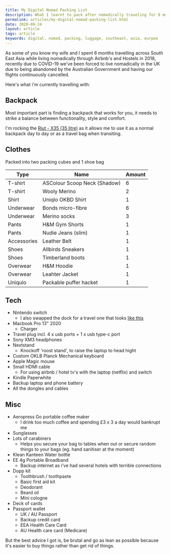 ```yaml
---
title: My Digital Nomad Packing List
description: What I learnt to pack after nomadically traveling for 9 months across southeast asia and europe, including my backpack, clothes, tech and toiletries
permalink: articles/my-digital-nomad-packing-list.html
date: 2020-09-24
layout: article
tags: article
keywords: digital, nomad, packing, luggage, southeast, asia, eurpoe
---
```


As some of you know my wife and I spent 6 months travelling across South East Asia while living nomadically through Airbnb's and Hostels in 2018, recently due to COVID-19 we've been forced to live nomadically in the UK due to being abandoned by the Australian Government and having our flights continuously cancelled.

Here's what i'm currently travelling with:

## Backpack

Most important part is finding a backpack that works for you, it needs to strike a balance between functionality, style and comfort.

I'm rocking the [Riut - X35 (35 litre)](https://www.riut.co.uk/collections/all-secure-riutbags-best-backpacks-2021/products/riutbag-x35-black-large-laptop-backpack) as it allows me to use it as a normal backpack day to day or as a travel bag when transiting.

## Clothes

Packed into two packing cubes and 1 shoe bag

| Type        | Name                         | Amount |
| ----------- | ---------------------------- | ------ |
| T-shirt     | ASColour Scoop Neck (Shadow) | 6      |
| T-shirt     | Wooly Merino                 | 2      |
| Shirt       | Uniqlo OKBD Shirt            | 1      |
| Underwear   | Bonds micro-fibre            | 6      |
| Underwear   | Merino socks                 | 3      |
| Pants       | H&M Gym Shorts               | 1      |
| Pants       | Nudie Jeans (slim)           | 1      |
| Accessories | Leather Belt                 | 1      |
| Shoes       | Allbirds Sneakers            | 1      |
| Shoes       | Timberland boots             | 1      |
| Overwear    | H&M Hoodie                   | 1      |
| Overwear    | Leahter Jacket               | 1      |
| Uniqulo     | Packable puffer hacket       | 1      |

## Tech

- Nintendo switch
  - I also swapped the dock for a travel one that looks [like this](https://www.shapeways.com/blog/wp-content/uploads/2017/05/travel-dock-nintendo-switch-3D-printed-840x624.jpg)
- Macbook Pro 13" 2020
  - Charger
- Travel plug incl. 4 x usb ports + 1 x usb type-c port
- Sony XM3 headphones
- Nextstand
  - Knockoff 'roost stand', to raise the laptop to head hight
- Custom OKLB Planck Mechanical keyboard
- Apple Magic mouse
- Small HDMI cable
  - For using airbnb / hotel tv's with the laptop (netflix) and switch
- Kindle Paperwhite
- Backup laptop and phone battery
- All the dongles and cables

## Misc

- Aeropress Go portable coffee maker
  - I drink too much coffee and spending £3 x 3 a day would bankrupt me
- Sunglasses
- Lots of carabiners
  - Helps you secure your bag to tables when out or secure random things to your bags (eg. hand sanitiser at the moment)
- Klean Kanteen Water bottle
- EE 4g Portable Broadband
  - Backup internet as i've had several hotels with terrible connections
- Dopp kit
  - Toothbrush / toothpaste
  - Basic first aid kit
  - Deodorant
  - Beard oil
  - Mini cologne
- Deck of cards
- Passport wallet
  - UK / AU Passport
  - Backup credit card
  - EEA Health Care Card
  - AU Health care card (Medicare)

But the best advice I got is, be brutal and go as lean as possible because it's easier to buy things rather than get rid of things.
